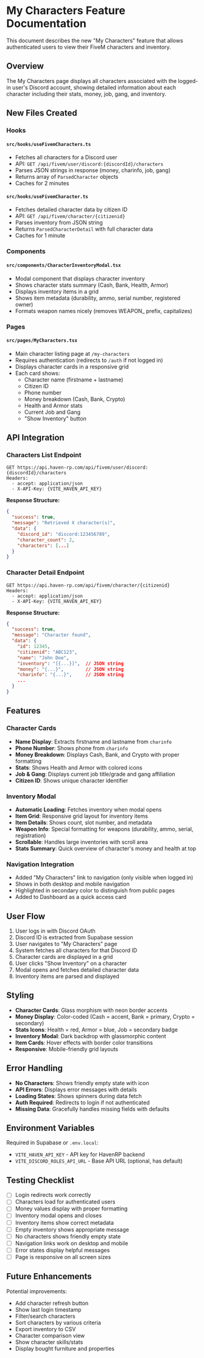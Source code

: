 # My Characters Feature Documentation

This document describes the new "My Characters" feature that allows authenticated users to view their FiveM characters and inventory.

## Overview

The My Characters page displays all characters associated with the logged-in user's Discord account, showing detailed information about each character including their stats, money, job, gang, and inventory.

## New Files Created

### Hooks

#### `src/hooks/useFivemCharacters.ts`
- Fetches all characters for a Discord user
- API: `GET /api/fivem/user/discord:{discordId}/characters`
- Parses JSON strings in response (money, charinfo, job, gang)
- Returns array of `ParsedCharacter` objects
- Caches for 2 minutes

#### `src/hooks/useFivemCharacter.ts`
- Fetches detailed character data by citizen ID
- API: `GET /api/fivem/character/{citizenid}`
- Parses inventory from JSON string
- Returns `ParsedCharacterDetail` with full character data
- Caches for 1 minute

### Components

#### `src/components/CharacterInventoryModal.tsx`
- Modal component that displays character inventory
- Shows character stats summary (Cash, Bank, Health, Armor)
- Displays inventory items in a grid
- Shows item metadata (durability, ammo, serial number, registered owner)
- Formats weapon names nicely (removes WEAPON_ prefix, capitalizes)

### Pages

#### `src/pages/MyCharacters.tsx`
- Main character listing page at `/my-characters`
- Requires authentication (redirects to `/auth` if not logged in)
- Displays character cards in a responsive grid
- Each card shows:
  - Character name (firstname + lastname)
  - Citizen ID
  - Phone number
  - Money breakdown (Cash, Bank, Crypto)
  - Health and Armor stats
  - Current Job and Gang
  - "Show Inventory" button

## API Integration

### Characters List Endpoint
```
GET https://api.haven-rp.com/api/fivem/user/discord:{discordId}/characters
Headers:
  - accept: application/json
  - X-API-Key: {VITE_HAVEN_API_KEY}
```

**Response Structure:**
```json
{
  "success": true,
  "message": "Retrieved X character(s)",
  "data": {
    "discord_id": "discord:123456789",
    "character_count": 2,
    "characters": [...]
  }
}
```

### Character Detail Endpoint
```
GET https://api.haven-rp.com/api/fivem/character/{citizenid}
Headers:
  - accept: application/json
  - X-API-Key: {VITE_HAVEN_API_KEY}
```

**Response Structure:**
```json
{
  "success": true,
  "message": "Character found",
  "data": {
    "id": 12345,
    "citizenid": "ABC123",
    "name": "John Doe",
    "inventory": "[{...}]",  // JSON string
    "money": "{...}",        // JSON string
    "charinfo": "{...}",     // JSON string
    ...
  }
}
```

## Features

### Character Cards
- **Name Display**: Extracts firstname and lastname from `charinfo`
- **Phone Number**: Shows phone from `charinfo`
- **Money Breakdown**: Displays Cash, Bank, and Crypto with proper formatting
- **Stats**: Shows Health and Armor with colored icons
- **Job & Gang**: Displays current job title/grade and gang affiliation
- **Citizen ID**: Shows unique character identifier

### Inventory Modal
- **Automatic Loading**: Fetches inventory when modal opens
- **Item Grid**: Responsive grid layout for inventory items
- **Item Details**: Shows count, slot number, and metadata
- **Weapon Info**: Special formatting for weapons (durability, ammo, serial, registration)
- **Scrollable**: Handles large inventories with scroll area
- **Stats Summary**: Quick overview of character's money and health at top

### Navigation Integration
- Added "My Characters" link to navigation (only visible when logged in)
- Shows in both desktop and mobile navigation
- Highlighted in secondary color to distinguish from public pages
- Added to Dashboard as a quick access card

## User Flow

1. User logs in with Discord OAuth
2. Discord ID is extracted from Supabase session
3. User navigates to "My Characters" page
4. System fetches all characters for that Discord ID
5. Character cards are displayed in a grid
6. User clicks "Show Inventory" on a character
7. Modal opens and fetches detailed character data
8. Inventory items are parsed and displayed

## Styling

- **Character Cards**: Glass morphism with neon border accents
- **Money Display**: Color-coded (Cash = accent, Bank = primary, Crypto = secondary)
- **Stats Icons**: Health = red, Armor = blue, Job = secondary badge
- **Inventory Modal**: Dark backdrop with glassmorphic content
- **Item Cards**: Hover effects with border color transitions
- **Responsive**: Mobile-friendly grid layouts

## Error Handling

- **No Characters**: Shows friendly empty state with icon
- **API Errors**: Displays error messages with details
- **Loading States**: Shows spinners during data fetch
- **Auth Required**: Redirects to login if not authenticated
- **Missing Data**: Gracefully handles missing fields with defaults

## Environment Variables

Required in Supabase or `.env.local`:
- `VITE_HAVEN_API_KEY` - API key for HavenRP backend
- `VITE_DISCORD_ROLES_API_URL` - Base API URL (optional, has default)

## Testing Checklist

- [ ] Login redirects work correctly
- [ ] Characters load for authenticated users
- [ ] Money values display with proper formatting
- [ ] Inventory modal opens and closes
- [ ] Inventory items show correct metadata
- [ ] Empty inventory shows appropriate message
- [ ] No characters shows friendly empty state
- [ ] Navigation links work on desktop and mobile
- [ ] Error states display helpful messages
- [ ] Page is responsive on all screen sizes

## Future Enhancements

Potential improvements:
- Add character refresh button
- Show last login timestamp
- Filter/search characters
- Sort characters by various criteria
- Export inventory to CSV
- Character comparison view
- Show character skills/stats
- Display bought furniture and properties

